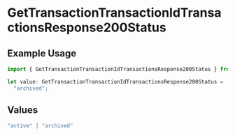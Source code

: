 # GetTransactionTransactionIdTransactionsResponse200Status

## Example Usage

```typescript
import { GetTransactionTransactionIdTransactionsResponse200Status } from "jani-payments/models/operations";

let value: GetTransactionTransactionIdTransactionsResponse200Status =
  "archived";
```

## Values

```typescript
"active" | "archived"
```